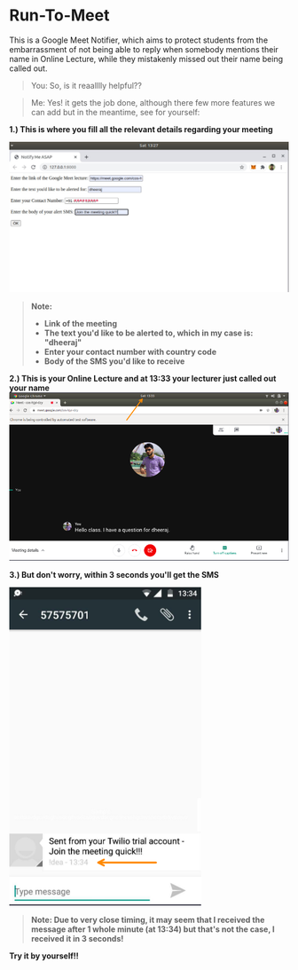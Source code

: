 # Run-To-Meet
This is a Google Meet Notifier, which aims to protect students from the embarrassment of not being able to reply when somebody mentions their name in Online Lecture, while they mistakenly missed out their name being called out.

>You: So, is it reaalllly helpful??

>Me: Yes! it gets the job done, although there few more features we can add but in the meantime, see for yourself:

<b>1.) This is where you fill all the relevant details regarding your meeting<b>

![](DetailsOftheMeeting.jpeg)
>Note:
>- Link of the meeting
>- The text you'd like to be alerted to, which in my case is: "dheeraj"
>- Enter your contact number with country code
>- Body of the SMS you'd like to receive

<b>2.) This is your Online Lecture and at 13:33 your lecturer just called out your name<b>
![](OnlineLecture.png)

<b>3.) But don't worry, within 3 seconds you'll get the SMS<b>

![](MessageOnMobile.png)

>Note: Due to very close timing, it may seem that I received the message after 1 whole minute (at 13:34) but that's not the case, I received it in 3 seconds!

Try it by yourself!!
